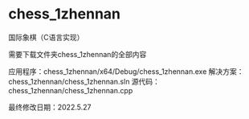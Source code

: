 # chess_1zhennan
国际象棋（C语言实现）

需要下载文件夹chess_1zhennan的全部内容

应用程序：chess_1zhennan/x64/Debug/chess_1zhennan.exe
解决方案：chess_1zhennan/chess_1zhennan.sln
源代码：chess_1zhennan/chess_1zhennan.cpp

最终修改日期：2022.5.27
